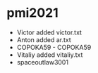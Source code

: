 # pmi2021
- Victor added victor.txt
- Anton added ar.txt
- COPOKA59 - COPOKA59
- Vitaliy added vitaliy.txt
- spaceoutlaw3001

